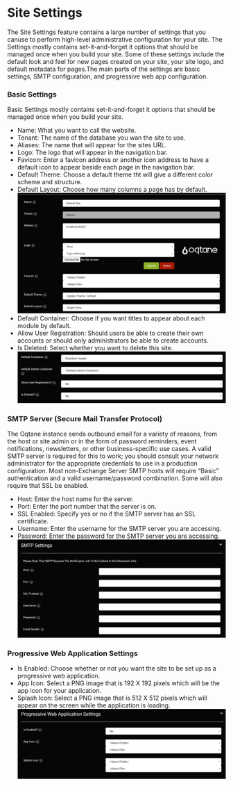 # Site Settings

The Site Settings feature contains a large number of settings that you canuse to perform high-level administrative configuration for your site\. The Settings mostly contains set-it-and-forget it options that should be managed once when you build your site. Some of these settings include the default look and feel for new pages created on your site, your site logo, and default metadata for pages\.The main parts of the settings are basic settings, SMTP configuration, and progressive web app configuration\.

### Basic Settings
Basic Settings mostly contains set-it-and-forget it options that should be managed once when you build your site\.
* Name: What you want to call the website\.
* Tenant: The name of the database you wan the site to use\.
* Aliases: The name that will appear for the sites URL\.
* Logo: The logo that will appear in the navigation bar\.
* Favicon: Enter a favicon address or another icon address to have a default icon to appear beside each page in the navigation bar\.
* Default Theme: Choose a default theme tht will give a different color scheme and structure\.
* Default Layout: Choose how many columns a page has by default\.
![siteSettings1](siteSettings1.png)
* Default Container: Choose if you want titles to appear about each module by default\.
* Allow User Registration: Should users be able to create their own accounts or should only administrators be able to create accounts\.
* Is Deleted: Select whether you want to delete this site\.
![siteSettings2](siteSettings2.png)

### SMTP Server (Secure Mail Transfer Protocol)
The Oqtane instance sends outbound email for a variety of reasons, from the host or site admin or in the form of password reminders, event notifications, newsletters, or other business-specific use cases\. A valid SMTP server is required for this to work; you should consult your network administrator for the appropriate credentials to use in a production configuration\. Most non-Exchange Server SMTP hosts will require “Basic” authentication and a valid username/password combination\. Some will also require that SSL be enabled\.
* Host: Enter the host name for the server\.
* Port: Enter the port number that the server is on\.
* SSL Enabled: Specify yes or no if the SMTP server has an SSL certificate\.
* Username: Enter the username for the SMTP server you are accessing\.
* Password: Enter the password for the SMTP server you are accessing\.
![smtpSettings](smtpSettings.png)

### Progressive Web Application Settings
* Is Enabled: Choose whether or not you want the site to be set up as a progressive web application\.
* App Icon: Select a PNG image that is 192 X 192 pixels which will be the app icon for your application\.
* Splash Icon: Select a PNG image that is 512 X 512 pixels which will appear on the screen while the application is loading\.
![pwaSettings](pwaSettings.png)